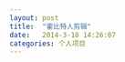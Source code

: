 ```yaml
---
layout: post
title:  "霍比特人剪辑"
date:   2014-3-18 14:26:07
categories: 个人项目
---
```


<jplayer url="videos/huo-bi-te-ren-jian-ji.mp4" title="霍比特人剪辑"></jplayer>
